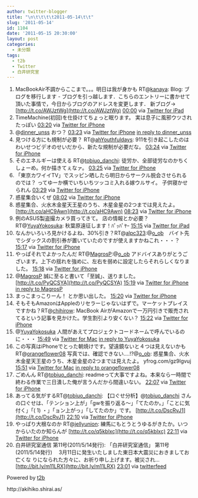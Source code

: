 ```yaml
---
author: twitter-blogger
title: "\n\t\t\t\t2011-05-14\t\t"
slug: '2011-05-14'
id: 1104
date: '2011-05-15 20:30:00'
layout: post
categories:
  - 未分類
tags:
  - t2b
  - Twitter
  - 白井研究室
---
```


<div xmlns:georss="http://www.georss.org/georss">

1.  <span><span>MacBookAir不調からここまで。。。明日は我が身かも RT@[kanaya](http://twitter.com/kanaya "kanaya"): Blog: ブログを移行します - ブログを引っ越します．こちらのエントリーに書かせて頂いた事情で，今日からブログのアドレスを変更します． 新ブログ→ [http://t.co/AWJztWg](http://t.co/AWJztWg)</span> <span>[<span>00:00</span>](http://twitter.com/o_ob/status/69356395694268416) <span>via [Twitter for iPad](http://twitter.com/#!/download/ipad)</span></span></span>
2.  <span><span>TimeMachine(初回)を仕掛けてちょっと眠ります。 実は息子に風邪ウツされたっぽい</span> <span>[<span>03:20</span>](http://twitter.com/o_ob/status/69406790206504960) <span>via [Twitter for iPhone](http://twitter.com/#!/download/iphone)</span></span></span>
3.  <span><span>@[dinner_unss](http://twitter.com/dinner_unss "dinner_unss") おつ？</span> <span>[<span>03:23</span>](http://twitter.com/o_ob/status/69407494132342784) <span>via [Twitter for iPhone](http://twitter.com/#!/download/iphone)</span> [in reply to dinner_unss](http://twitter.com/dinner_unss/status/69360396045258752)</span></span>
4.  <span><span>見つける方にも規制が必要？ RT@[ahYouthfuldays](http://twitter.com/ahYouthfuldays "ahYouthfuldays"): 911を引き起こしたのはわいせつビデオのせいだから、新たな規制が必要だな。</span> <span>[<span>03:24</span>](http://twitter.com/o_ob/status/69407794880712704) <span>via [Twitter for iPhone](http://twitter.com/#!/download/iphone)</span></span></span>
5.  <span><span>そのエネルギーは使える RT@[tobiuo_danchi](http://twitter.com/tobiuo_danchi "tobiuo_danchi"): 徒労か、全部徒労なのかちくしょーめ。何か描きてぇなァ。</span> <span>[<span>03:25</span>](http://twitter.com/o_ob/status/69408108379774976) <span>via [Twitter for iPhone](http://twitter.com/#!/download/iphone)</span></span></span>
6.  <span><span>「東京カワイイTV」でスッピン晒したら明日からサークル脱会させられるのでは？ ってゆーか横でいちいちツッコミ入れる嫁ウルサイ。 子供寝かせられん</span> <span>[<span>03:29</span>](http://twitter.com/o_ob/status/69408926042562560) <span>via [Twitter for iPhone](http://twitter.com/#!/download/iphone)</span></span></span>
7.  <span><span>惑星集合いくぜ</span> <span>[<span>08:02</span>](http://twitter.com/o_ob/status/69477717099286528) <span>via [Twitter for iPhone](http://twitter.com/#!/download/iphone)</span></span></span>
8.  <span><span>惑星集合、火水木金星天王星のうち、木星金星の2つまでは見えたよ。 [http://t.co/aHC9Awn](http://t.co/aHC9Awn)</span> <span>[<span>08:23</span>](http://twitter.com/o_ob/status/69483098265489408) <span>via [Twitter for iPhone](http://twitter.com/#!/download/iphone)</span></span></span>
9.  <span><span>例のASUS製盗撮カメラ買ってきて。 店の情報とか必要？ RT@[YuyaYokosuka](http://twitter.com/YuyaYokosuka "YuyaYokosuka"): 秋葉原遠征します！ﾊﾟｯﾊﾟﾔｰ</span> <span>[<span>15:15</span>](http://twitter.com/o_ob/status/69586605832278016) <span>via [Twitter for iPad](http://twitter.com/#!/download/ipad)</span></span></span>
10.  <span><span>なんかいろいろ見かけるよね、30%引き？RT@[alpc323](http://twitter.com/alpc323 "alpc323"):@[o_ob](http://twitter.com/o_ob "o_ob")　バイト先でシダックスの割引券が置いていたのですが使えますかねこれ・・・？</span> <span>[<span>15:17</span>](http://twitter.com/o_ob/status/69587219056308224) <span>via [Twitter for iPhone](http://twitter.com/#!/download/iphone)</span></span></span>
11.  <span><span>やっぱそれでよかったんだ RT@[MagrosP](http://twitter.com/MagrosP "MagrosP"):@[o_ob](http://twitter.com/o_ob "o_ob") アドバイスありがとうございます。上下の揺れを強めに、左右を弱めに設定したらそれらしくなりました。</span> <span>[<span>15:18</span>](http://twitter.com/o_ob/status/69587342423375872) <span>via [Twitter for iPhone](http://twitter.com/#!/download/iphone)</span></span></span>
12.  <span><span>@[MagrosP](http://twitter.com/MagrosP "MagrosP") 誠に至ると書いて「至誠」、送りました。 [http://t.co/PyQCSYA](http://t.co/PyQCSYA)</span> <span>[<span>15:19</span>](http://twitter.com/o_ob/status/69587696217096192) <span>via [Twitter for iPhone](http://twitter.com/#!/download/iphone)</span> [in reply to MagrosP](http://twitter.com/MagrosP/status/69420694211018753)</span></span>
13.  <span><span>まっこまっこりーん！ とか思い出した。</span> <span>[<span>15:20</span>](http://twitter.com/o_ob/status/69587885166301184) <span>via [Twitter for iPhone](http://twitter.com/#!/download/iphone)</span></span></span>
14.  <span><span>そもそもAmazonはAppleのリセラーじゃないはずで。マーケットプレイスですかね？RT@[chihirow](http://twitter.com/chihirow "chihirow"): MacBook AirがAmazonで一万円引きで販売されてるという記事を見かけた。学生割引より安くない？</span> <span>[<span>15:22</span>](http://twitter.com/o_ob/status/69588314843398145) <span>via [Twitter for iPhone](http://twitter.com/#!/download/iphone)</span></span></span>
15.  <span><span>@[YuyaYokosuka](http://twitter.com/YuyaYokosuka "YuyaYokosuka") 人間があえてプロジェクトコードネームで呼んでいるのに・・・</span> <span>[<span>15:49</span>](http://twitter.com/o_ob/status/69595258962448384) <span>via [Twitter for Mac](http://itunes.apple.com/us/app/twitter/id409789998?mt=12)</span> [in reply to YuyaYokosuka](http://twitter.com/YuyaYokosuka/status/69587021764636672)</span></span>
16.  <span><span>この写真はiPhoneでとった朝焼けです。望遠鏡ないと４つは見えないかも RT@[orangeflower08](http://twitter.com/orangeflower08 "orangeflower08") 写真では、確認できない....!?@[o_ob](http://twitter.com/o_ob "o_ob"): 惑星集合、火水木金星天王星のうち、木星金星の2つまでは見えたよ。 yfrog.com/gz9lgvuj</span> <span>[<span>15:51</span>](http://twitter.com/o_ob/status/69595627700502528) <span>via [Twitter for Mac](http://itunes.apple.com/us/app/twitter/id409789998?mt=12)</span> [in reply to orangeflower08](http://twitter.com/orangeflower08/status/69516537861636096)</span></span>
17.  <span><span>ごめんん RT@[tobiuo_danchi](http://twitter.com/tobiuo_danchi "tobiuo_danchi"): readmeって大事ですよね。本来なら一時間で終わる作業で三日潰した俺が言うんだから間違いない。</span> <span>[<span>22:07</span>](http://twitter.com/o_ob/status/69690340516429824) <span>via [Twitter for iPhone](http://twitter.com/#!/download/iphone)</span></span></span>
18.  <span><span>あってる気がするRT@[tobiuo_danchi](http://twitter.com/tobiuo_danchi "tobiuo_danchi"): 【口ぐせ分析】@[tobiuo_danchi](http://twitter.com/tobiuo_danchi "tobiuo_danchi") さんの口ぐせは、「テンション上が」「gwを振り返る～」「てたのか。」「ことに気付く」「( 1) ・」「ョン上がっ」「してたのか」です。 [http://t.co/DscRvJ1](http://t.co/DscRvJ1)</span> <span>[<span>22:10</span>](http://twitter.com/o_ob/status/69690989874384896) <span>via [Twitter for iPhone](http://twitter.com/#!/download/iphone)</span></span></span>
19.  <span><span>やっぱり大根なのか RT@[jellyunion](http://twitter.com/jellyunion "jellyunion"): 練馬にもとうとうゆるがきたか。いつからいたのか知らんが [http://t.co/q5kblxc](http://t.co/q5kblxc)</span> <span>[<span>22:11</span>](http://twitter.com/o_ob/status/69691318288392192) <span>via [Twitter for iPhone](http://twitter.com/#!/download/iphone)</span></span></span>
20.  <span><span>白井研究室通信 第11号(2011/5/14発行): 「白井研究室通信」 第11号(2011/5/14発行) 　3月11日に発生いたしました東日本大震災におきましてお亡くな りになられた方々に、お祈り申し上げます。被災され... [http://bit.ly/m11LRX](http://bit.ly/m11LRX)</span> <span>[<span>23:01</span>](http://twitter.com/o_ob/status/69703844027830272) <span>via [twitterfeed](http://twitterfeed.com)</span></span></span>

</div>

Powered by [t2b](http://t2b.utilz.jp/)

<div>http://akihiko.shirai.as/</div>